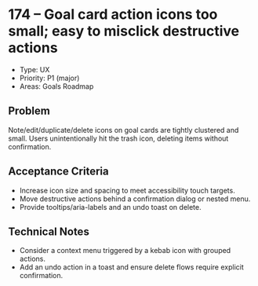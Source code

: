 # 174 – Goal card action icons too small; easy to misclick destructive actions

- Type: UX
- Priority: P1 (major)
- Areas: Goals Roadmap

## Problem
Note/edit/duplicate/delete icons on goal cards are tightly clustered and small. Users unintentionally hit the trash icon, deleting items without confirmation.

## Acceptance Criteria
- Increase icon size and spacing to meet accessibility touch targets.
- Move destructive actions behind a confirmation dialog or nested menu.
- Provide tooltips/aria-labels and an undo toast on delete.

## Technical Notes
- Consider a context menu triggered by a kebab icon with grouped actions.
- Add an undo action in a toast and ensure delete flows require explicit confirmation.
